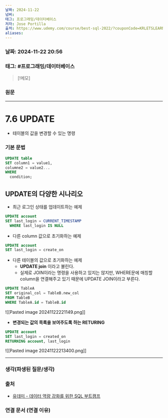 ```yaml
---
날짜: 2024-11-22
넘버: 
태그: 프로그래밍/데이터베이스
저자: Jose Portilla
출처: https://www.udemy.com/course/best-sql-2022/?couponCode=KRLETSLEARNNOW
aliases:
---
```

### 날짜:  2024-11-22 20:56

### 태그: #프로그래밍/데이터베이스 

>[!메모]
>

### 원문
---
# 7.6 UPDATE
- 테이블의 값을 변경할 수 있는 명령
### 기본 문법
```sql
UPDATE table
SET column1 = value1,
columne2 = value2...
WHERE
  condition;
```
## UPDATE의 다양한 시나리오
- 최근 로그인 상태를 업데이트하는 예제
```sql
UPDATE account
SET last_login = CURRENT_TIMESTAMP
  WHERE last_login IS NULL
```
- 다른 column 값으로 초기화하는 예제
```sql
UPDATE account
SET last_login = create_on
```
- 다른 테이블의 값으로 초기화하는 예제
	- **UPDATE join** 이라고 불린다.
	- 실제로 JOIN이라는 명령을 사용하고 있지는 않지만, WHERE문에 매칭할 column을 연결해주고 있기 때문에 UPDATE JOIN이라고 부른다.
```sql
UPDATE TableA
SET original_col = TableB.new_col
FROM TableB
WHERE TableA.id = TableB.id
```
![[Pasted image 20241122221149.png]]
- **변경되는 값의 목록을 보여주도록 하는 RETURING**
```sql
UPDATE account
SET last_login = created_on
RETURNING account, last_login
```
![[Pasted image 20241122213400.png]]


---
### 생각(파생된 질문/생각)

### 출처
- [유데미 - 데이터 역량 강화를 위한 SQL 부트캠프](https://www.udemy.com/course/best-sql-2022)

### 연결 문서 (연결 이유)
